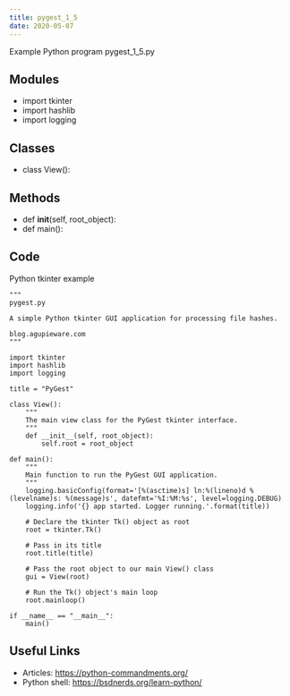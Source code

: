 ```yaml
---
title: pygest_1_5
date: 2020-05-07
---
```

Example Python program pygest_1_5.py

## Modules

* import tkinter
* import hashlib
* import logging

## Classes

* class View():

## Methods

* def __init__(self, root_object):
* def main():

## Code

Python tkinter example

    """
    pygest.py
    
    A simple Python tkinter GUI application for processing file hashes.
    
    blog.agupieware.com
    """
    
    import tkinter
    import hashlib
    import logging
    
    title = "PyGest"
    
    class View():
        """
        The main view class for the PyGest tkinter interface.
        """
        def __init__(self, root_object):
            self.root = root_object
    
    def main():
        """
        Main function to run the PyGest GUI application.
        """
        logging.basicConfig(format='[%(asctime)s] ln:%(lineno)d %(levelname)s: %(message)s', datefmt='%I:%M:%s', level=logging.DEBUG)
        logging.info('{} app started. Logger running.'.format(title))
    
        # Declare the tkinter Tk() object as root
        root = tkinter.Tk()
    
        # Pass in its title
        root.title(title)
    
        # Pass the root object to our main View() class
        gui = View(root)
    
        # Run the Tk() object's main loop
        root.mainloop()
    
    if __name__ == "__main__":
        main()

## Useful Links

- Articles: https://python-commandments.org/
- Python shell: https://bsdnerds.org/learn-python/
